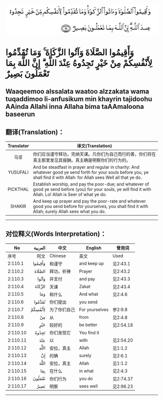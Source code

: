 ![002:110](images/002_110.gif)

#   وَأَقِيمُوا الصَّلَاةَ وَآتُوا الزَّكَاةَ ۚ وَمَا تُقَدِّمُوا لِأَنْفُسِكُمْ مِنْ خَيْرٍ تَجِدُوهُ عِنْدَ اللَّهِ ۗ إِنَّ اللَّهَ بِمَا تَعْمَلُونَ بَصِيرٌ 

## Waaqeemoo alssalata waatoo alzzakata wama tuqaddimoo li-anfusikum min khayrin tajidoohu AAinda Allahi inna Allaha bima taAAmaloona baseerun

## 翻译(Translation)：

| Translator | 译文(Translation)                                            |
|:----------:| ------------------------------------------------------------ |
| 马坚       | 你们应当谨守拜功，完纳天课。凡你们为自己而行的善，你们将在真主那里发见其报酬。真主确是明察你们的行为的。 |
| YUSUFALI   | And be steadfast in prayer and regular in charity: And whatever good ye send forth for your souls before you, ye shall find it with Allah: for Allah sees Well all that ye do. |
| PICKTHAL   | Establish worship, and pay the poor-due; and whatever of good ye send before (you) for your souls, ye will find it with Allah. Lo! Allah is Seer of what ye do. |
| SHAKIR     | And keep up prayer and pay the poor-rate and whatever good you send before for yourselves, you shall find it with Allah; surely Allah sees what you do. |

---

## 对位释义(Words Interpretation)：

| No       | العربية | 中文         | English        | 曾用词    |
| -------- | ------: | ------------ | -------------- | --------- |
| 序号     |    阿文 | Chinese      | 英文           | Used      |
| 2:110.1  | وَأَقِيمُوا | 和谨守       | and keep up    | 见2:43.1  |
| 2:110.2  |  الصَّلَاةَ | 拜功，祈祷   | Prayer         | 见2:43.2  |
| 2:110.3  |   وَآتُوا | 并支付       | and pay        | 见2:43.3  |
| 2:110.4  |  الزَّكَاةَ | 天课         | Zakat          | 见2:43.4  |
| 2:110.5  |     وَمَا | 和什么       | And what       | 见2:4.6   |
| 2:110.6  |  تُقَدِّمُوا | 你们提出     | you send       |           |
| 2:110.7  | لِأَنْفُسِكُمْ | 为了你们自己 | For yourselves | 参2:9.8   |
| 2:110.8  |      مِنْ | 从           | from           | 见2:4.8   |
| 2:110.9  |     خَيْرٍ | 较好的       | be better      | 见2:54.18 |
| 2:110.10 |   تَجِدُوهُ | 你们发现它   | You find it    |           |
| 2:110.11 |     عِنْدَ | 以           | with           | 见2:54.20 |
| 2:110.12 |    اللَّهِ | 安拉，真主   | Allah          | 见1:1.2   |
| 2:110.13 |      إِنَّ | 的确         | surely         | 见2:6.1   |
| 2:110.14 |    اللَّهَ | 安拉，真主   | Allah          | 见1:1.2   |
| 2:110.15 |     بِمَا | 在什么       | in what        | 见2:4.3   |
| 2:110.16 |  تَعْمَلُونَ | 你们行为     | you do         | 见2:74.37 |
| 2:110.17 |    بَصِيرٌ | 明察         | sees well      | 见2:96.23 |

---

